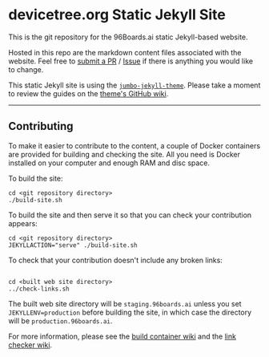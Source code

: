 # devicetree.org Static Jekyll Site

This is the git repository for the 96Boards.ai static Jekyll-based website.

Hosted in this repo are the markdown content files associated with the website. Feel free to [submit a 
PR](https://github.com/devicetree-org/devicetree-website/pulls) / [Issue](https://github.com/devicetree-org/devicetree-website/issues/new) if there is anything you would like to change.

This static Jekyll site is using the [`jumbo-jekyll-theme`](https://github.com/linaro-marketing/jumbo-jekyll-theme). Please take a moment to review the guides on the [theme's GitHub wiki](https://github.com/linaro-marketing/jumbo-jekyll-theme/wiki).

*****

## Contributing

To make it easier to contribute to the content, a couple of Docker containers are provided for building and checking the site. All you need is Docker installed on your computer and enough RAM and disc space.

To build the site:

```
cd <git repository directory>
./build-site.sh
```

To build the site and then serve it so that you can check your contribution appears:

```
cd <git repository directory>
JEKYLLACTION="serve" ./build-site.sh
```

To check that your contribution doesn't include any broken links:

```

cd <built web site directory>
../check-links.sh
```

The built web site directory will be `staging.96boards.ai` unless you set `JEKYLLENV=production` before building the site, in which case the directory will be `production.96boards.ai`.

For more information, please see the [build container wiki](https://github.com/linaro-its/jekyll-build-container/wiki) and the [link checker wiki](https://github.com/linaro-its/jekyll-link-checker/wiki).
